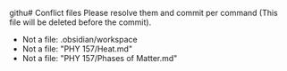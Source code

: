 githu# Conflict files
Please resolve them and commit per command (This file will be deleted before the commit).
- Not a file: .obsidian/workspace
- Not a file: "PHY 157/Heat.md"
- Not a file: "PHY 157/Phases of Matter.md"